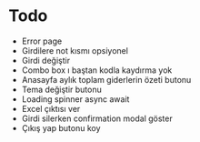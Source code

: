 # Todo

- Error page
- Girdilere not kısmı opsiyonel
- Girdi değiştir
- Combo box ı baştan kodla kaydırma yok
- Anasayfa aylık toplam giderlerin özeti butonu
- Tema değiştir butonu
- Loading spinner async await
- Excel çıktısı ver
- Girdi silerken confirmation modal göster
- Çıkış yap butonu koy
